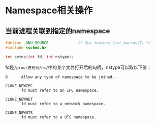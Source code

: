 # Namespace相关操作
<!-- toc -->

## 当前进程关联到指定的namespace

```c
#define _GNU_SOURCE             /* See feature_test_macros(7) */
#include <sched.h>

int setns(int fd, int nstype);
```

fd是`/proc/进程号/ns/`中的某个文件打开后的句柄，nstype可以取以下值：

```
0      Allow any type of namespace to be joined.

CLONE_NEWIPC
       fd must refer to an IPC namespace.

CLONE_NEWNET
       fd must refer to a network namespace.

CLONE_NEWUTS
       fd must refer to a UTS namespace.
```
